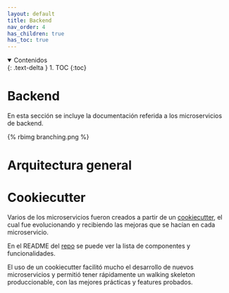 ```yaml
---
layout: default
title: Backend
nav_order: 4
has_children: true
has_toc: true
---
```


<details open markdown="block">
  <summary>
	Contenidos
  </summary>
  {: .text-delta }
1. TOC
{:toc}
</details>

# Backend

En esta sección se incluye la documentación referida a los microservicios de backend.

{% rbimg branching.png %}

# Arquitectura general

# Cookiecutter
Varios de los microservicios fueron creados a partir de un [cookiecutter](cookiecutter.readthedocs.io/), el cual fue evolucionando y recibiendo las mejoras que se hacían en cada microservicio.

En el README del [repo](https://github.com/7552-2020C2-grupo5/flask_cookiecutter) se puede ver la lista de componentes y funcionalidades.

El uso de un cookiecutter facilitó mucho el desarrollo de nuevos microservicios y permitió tener rápidamente un walking skeleton produccionable, con las mejores prácticas y features probados.
